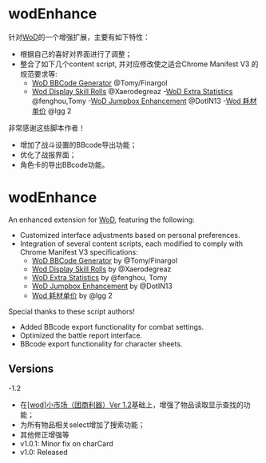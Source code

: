 
# wodEnhance
针对[WoD](https://delta.world-of-dungeons.org/)的一个增强扩展，主要有如下特性：

- 根据自己的喜好对界面进行了调整；
- 整合了如下几个content script, 并对应修改使之适合Chrome Manifest V3 的规范要求等:
  - [WoD BBCode Generator](https://update.greasyfork.org/scripts/3800/BBCode%20Generator.user.js) @Tomy/Finargol
  - [Wod Display Skill Rolls](https://update.greasyfork.org/scripts/439870/%5BWoD%5D%20Display%20Skill%20Rolls_CN.meta.js) @Xaerodegreaz
  -[WoD Extra Statistics](https://update.greasyfork.org/scripts/3801/Extra%20Statistics.meta.js) @fenghou,Tomy
  -[WoD Jumpbox Enhancement](https://greasyfork.org/zh-CN/scripts/398732-wod-jumpbox-enhanced) @DotIN13
  -[Wod 耗材单价]( https://greasyfork.org/zh-CN/scripts/8896-wod-%E8%80%97%E6%9D%90%E5%8D%95%E4%BB%B7) @lgg 2

非常感谢这些脚本作者！

- 增加了战斗设置的BBcode导出功能；
- 优化了战报界面；
- 角色卡的导出BBcode功能。

# wodEnhance

An enhanced extension for [WoD](https://delta.world-of-dungeons.org/), featuring the following:

- Customized interface adjustments based on personal preferences.
- Integration of several content scripts, each modified to comply with Chrome Manifest V3 specifications:
  - [WoD BBCode Generator](https://update.greasyfork.org/scripts/3800/BBCode%20Generator.user.js) by @Tomy/Finargol
  - [Wod Display Skill Rolls](https://update.greasyfork.org/scripts/439870/%5BWoD%5D%20Display%20Skill%20Rolls_CN.meta.js) by @Xaerodegreaz
  - [WoD Extra Statistics](https://update.greasyfork.org/scripts/3801/Extra%20Statistics.meta.js) by @fenghou, Tomy
  - [WoD Jumpbox Enhancement](https://greasyfork.org/zh-CN/scripts/398732-wod-jumpbox-enhanced) by @DotIN13
  - [Wod 耗材单价]( https://greasyfork.org/zh-CN/scripts/8896-wod-%E8%80%97%E6%9D%90%E5%8D%95%E4%BB%B7) by @lgg 2

Special thanks to these script authors!

- Added BBcode export functionality for combat settings.
- Optimized the battle report interface.
- BBcode export functionality for character sheets.

## Versions
-1.2 
  - 在[[wod]小市场（团商利器）Ver 1.2](https://greasyfork.org/zh-CN/scripts/3797-wod-%E5%B0%8F%E5%B8%82%E5%9C%BA-%E5%9B%A2%E5%95%86%E5%88%A9%E5%99%A8-ver-1-2)基础上，增强了物品读取显示查找的功能；
  - 为所有物品相关select增加了搜索功能；
  - 其他修正增强等
- v1.0.1:     Minor fix on charCard
- v1.0:       Released
